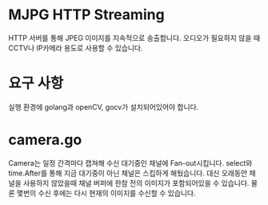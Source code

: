 # MJPG HTTP Streaming
 HTTP 서버를 통해 JPEG 이미지를 지속적으로 송출합니다. 오디오가 필요하지 않을 때 CCTV나 IP카메라 용도로 사용할 수 있습니다. 
 
# 요구 사항
 실행 환경에 golang과 openCV, gocv가 설치되어있어야 합니다.

# camera.go
 Camera는 일정 간격마다 캡쳐해 수신 대기중인 채널에 Fan-out시킵니다. select와 time.After를 통해 지금 대기중이 아닌 채널은 스킵하게 해뒀습니다. 대신 오래동안 채널을 사용하지 않았을때 채널 버퍼에 한참 전의 이미지가 포함되어있을 수 있습니다. 물론 몇번의 수신 후에는 다시 현재의 이미지를 수신할 수 있습니다.
